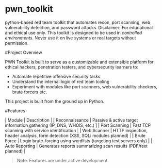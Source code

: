 # pwn_toolkit
python-based red team toolkit that automates recon, port scanning, web vulnerability detection, and password attacks.
Disclaimer: For educational and ethical use only. This toolkit is designed to be used in *controlled environments*. Never use it on live systems or real targets without permission.

#Project Overview

PWN Toolkit is built to serve as a customizable and extensible platform for ethical hackers, penetration testers, and cybersecurity learners to:
- Automate repetitive offensive security tasks
- Understand the internal logic of red team tooling
- Experiment with modules like port scanners, web vulnerability checkers, brute forcers etc.

This project is built from the ground up in Python.

#Features

| Module         | Description |
| Reconnaissance | Passive & active target information gathering (IP, DNS, WHOIS, etc.) |
| Port Scanning  | Fast TCP scanning with service identification |
| Web Scanner    | HTTP inspection, header analysis, form detection (XSS, SQLi modules planned) |
| Brute Force    | Login brute-forcing using wordlists (targeting test servers only) |
| Auto Reporting | Generates reports summarizing scan results (PDF/text planned) |

> Note: Features are under active development.
